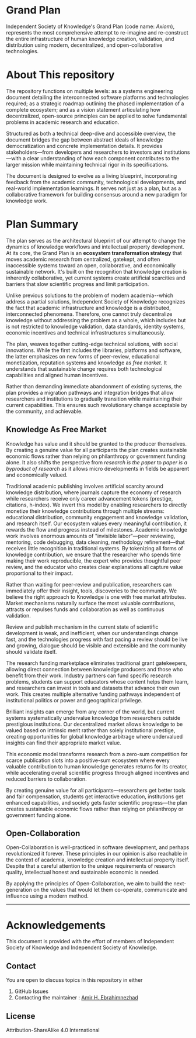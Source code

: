 # Grand Plan

Independent Society of Knowledge's Grand Plan (code name: *Axiom*), represents the most comprehensive attempt to re-imagine and re-construct the entire infrastructure of human knowledge creation, validation, and distribution using modern, decentralized, and open-collaborative technologies. 
# About This repository

The repository functions on multiple levels: as a systems engineering document detailing the interconnected software platforms and technologies required; as a strategic roadmap outlining the phased implementation of a complete ecosystem; and as a vision statement articulating how decentralized, open-source principles can be applied to solve fundamental problems in academic research and education.

Structured as both a technical deep-dive and accessible overview, the document bridges the gap between abstract ideals of knowledge democratization and concrete implementation details. It provides stakeholders—from developers and researchers to investors and institutions—with a clear understanding of how each component contributes to the larger mission while maintaining technical rigor in its specifications.

The document is designed to evolve as a living blueprint, incorporating feedback from the academic community, technological developments, and real-world implementation learnings. It serves not just as a plan, but as a collaborative framework for building consensus around a new paradigm for knowledge work.

# Plan Summary

The plan serves as the architectural blueprint of our attempt to change the dynamics of knowledge workflows and intellectual property development. At its core, the Grand Plan is an **ecosystem transformation strategy** that moves academic research from centralized, gatekept, and often inaccessible systems toward an open, collaborative, and economically sustainable network. It's built on the recognition that knowledge creation is inherently collaborative, yet current systems create artificial scarcities and barriers that slow scientific progress and limit participation.

Unlike previous solutions to the problem of modern academia--which address a partial solutions, Independent Society of Knowledge recognizes the fact that academic infrastructure and knowledge is a distributed, interconnected phenomena. Therefore, one cannot truly decentralize knowledge without addressing the problem as a whole, which includes but is not restricted to knowledge validation, data standards, identity systems, economic incentives and technical infrastructures simultaneously.

The plan, weaves together cutting-edge technical solutions, with social innovations. While the first includes the libraries, platforms and software, the latter emphasizes on new forms of peer-review, educational monetization, reputation systems and knowledge as *free market*. It understands that sustainable change requires both technological capabilities and aligned human incentives.

Rather than demanding immediate abandonment of existing systems, the plan provides a migration pathways and integration bridges that allow researchers and institutions to gradually transition while maintaining their current capabilities. This ensures such revolutionary change acceptable by the community, and achievable. 

## Knowledge As Free Market

Knowledge has value and it should be granted to the producer themselves. By creating a genuine value for all participants the plan creates sustainable economic flows rather than relying on philanthropy or government funding alone. It also shifts the perspective from *research is the paper* to *paper is a byproduct of research* as it allows micro developments in fields be apparent and economically valued.


Traditional academic publishing involves artificial scarcity around knowledge distribution, where journals capture the economy of research while researchers receive only career advancement tokens (prestige, citations, h-index). We invert this model by enabling researchers to directly monetize their knowledge contributions through multiple streams: educational distribution, community engagement and knowledge validation, and research itself. Our ecosystem values every meaningful contribution, it rewards the flow and progress instead of milestones. Academic knowledge work involves enormous amounts of "invisible labor"—peer reviewing, mentoring, code debugging, data cleaning, methodology refinement—that receives little recognition in traditional systems. By tokenizing all forms of knowledge contribution, we ensure that the researcher who spends time making their work reproducible, the expert who provides thoughtful peer review, and the educator who creates clear explanations all capture value proportional to their impact.

Rather than waiting for peer-review and publication, researchers can immediately offer their insight, tools, discoveries to the community. We believe the right approach to Knowledge is one with free market attributes. Market mechanisms naturally surface the most valuable contributions, attracts or repulses funds and collaboration as well as continuous validation.

Review and publish mechanism in the current state of scientific development is weak, and inefficient, when our understandings change fast, and the technologies progress with fast pacing a review should be live and growing, dialogue should be visible and extensible and the community should validate itself. 

The research funding marketplace eliminates traditional grant gatekeepers, allowing direct connection between knowledge producers and those who benefit from their work. Industry partners can fund specific research problems, students can support educators whose content helps them learn, and researchers can invest in tools and datasets that advance their own work. This creates multiple alternative funding pathways independent of institutional politics or power and geographical privilege.

Brilliant insights can emerge from any corner of the world, but current systems systematically undervalue knowledge from researchers outside prestigious institutions. Our decentralized market allows knowledge to be valued based on intrinsic merit rather than solely institutional prestige, creating opportunities for global knowledge arbitrage where undervalued insights can find their appropriate market value.

This economic model transforms research from a zero-sum competition for scarce publication slots into a positive-sum ecosystem where every valuable contribution to human knowledge generates returns for its creator, while accelerating overall scientific progress through aligned incentives and reduced barriers to collaboration.

By creating genuine value for all participants—researchers get better tools and fair compensation, students get interactive education, institutions get enhanced capabilities, and society gets faster scientific progress—the plan creates sustainable economic flows rather than relying on philanthropy or government funding alone.

## Open-Collaboration

Open-Collaboration is well-practiced in software development, and perhaps revolutionized it forever. These principles in our opinion is also reachable in the context of academia, knowledge creation and intellectual property itself. Despite that a careful attention to the unique requirements of research quality, intellectual honest and sustainable economic is needed.

By applying the principles of Open-Collaboration, we aim to build the next-generation on the values that would let them co-operate, communicate and influence using a modern method.

---

# Acknowledgements

This document is provided with the effort of members of Independent Society of Knowledge and Independent Society of Knowledge. 

## Contact

You are open to discuss topics in this repository in either 
1. GitHub Issues
2. Contacting the maintainer : [Amir H. Ebrahimnezhad](mailto:thisismeamir@outlook.com)

## License

Attribution-ShareAlike 4.0 International
